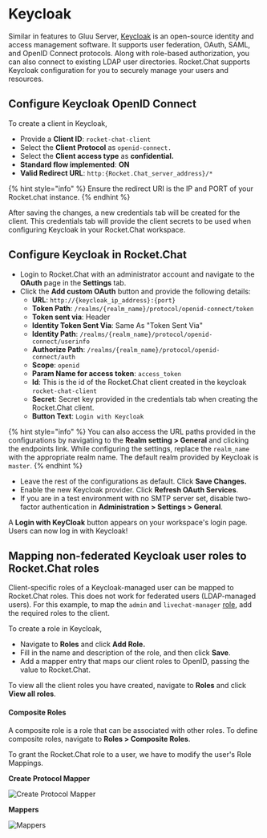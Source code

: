 # Keycloak

Similar in features to Gluu Server, [Keycloak](https://www.keycloak.org/) is an open-source identity and access management software. It supports user federation, OAuth, SAML, and OpenID Connect protocols. Along with role-based authorization, you can also connect to existing LDAP user directories. Rocket.Chat supports Keycloak configuration for you to securely manage your users and resources.

## Configure Keycloak OpenID Connect

To create a client in Keycloak,

* Provide a **Client ID**: `rocket-chat-client`
* Select the **Client Protocol** as `openid-connect.`
* Select the **Client access type** as **confidential.**
* **Standard flow implemented**: **ON**
* **Valid Redirect URL**: `http:{Rocket.Chat_server_address}/*`

{% hint style="info" %}
Ensure the redirect URI is the IP and PORT of your Rocket.chat instance.
{% endhint %}

After saving the changes, a new credentials tab will be created for the client. This credentials tab will provide the client secrets to be used when configuring Keycloak in your Rocket.Chat workspace.

## Configure Keycloak in Rocket.Chat

* Login to Rocket.Chat with an administrator account and navigate to the **OAuth** page in the **Settings** tab.
* Click the **Add custom OAuth** button and provide the following details:
  * **URL**: `http://{keycloak_ip_address}:{port}`
  * **Token Path**: `/realms/{realm_name}/protocol/openid-connect/token`
  * **Token sent via**: Header
  * **Identity Token Sent Via**: Same As "Token Sent Via"
  * **Identity Path**: `/realms/{realm_name}/protocol/openid-connect/userinfo`
  * **Authorize Path**: `/realms/{realm_name}/protocol/openid-connect/auth`
  * **Scope**: `openid`
  * **Param Name for access token**: `access_token`
  * **Id**: This is the id of the Rocket.Chat client created in the keycloak `rocket-chat-client`
  * **Secret**: Secret key provided in the credentials tab when creating the Rocket.Chat client.
  * **Button Text**: `Login with Keycloak`

{% hint style="info" %}
You can also access the URL paths provided in the configurations by navigating to the **Realm setting > General** and clicking the endpoints link. While configuring the settings, replace the `realm_name` with the appropriate realm name. The default realm provided by Keycloak is `master`.
{% endhint %}

* Leave the rest of the configurations as default. Click **Save Changes.**
* Enable the new Keycloak provider. Click **Refresh OAuth Services**.
* If you are in a test environment with no SMTP server set, disable two-factor authentication in **Administration > Settings > General**.

A **Login with KeyCloak** button appears on your workspace's login page. Users can now log in with Keycloak!

## Mapping non-federated Keycloak user roles to Rocket.Chat roles

Client-specific roles of a Keycloak-managed user can be mapped to Rocket.Chat roles. This does not work for federated users (LDAP-managed users). For this example, to map the `admin` and `livechat-manager` [role](../../../../use-rocket.chat/workspace-administration/permissions/#roles), add the required roles to the client.

To create a role in Keycloak,

* Navigate to **Roles** and click **Add Role.**
* Fill in the name and description of the role, and then click **Save**.
* Add a mapper entry that maps our client roles to OpenID, passing the value to Rocket.Chat.

To view all the client roles you have created, navigate to **Roles** and click **View all roles**.

#### **Composite Roles**

A composite role is a role that can be associated with other roles. To define composite roles, navigate to **Roles > Composite Roles**.

To grant the Rocket.Chat role to a user, we have to modify the user's Role Mappings.

**Create Protocol Mapper**

![Create Protocol Mapper](../../../../.gitbook/assets/Createprotocalmapping.jpg)

**Mappers**

![Mappers](../../../../.gitbook/assets/mappersrc.jpg)
